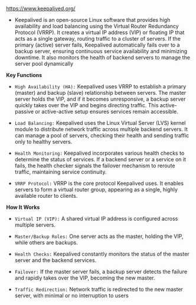 https://www.keepalived.org/


- Keepalived is an open-source Linux software that provides high availability and load balancing using the Virtual Router Redundancy Protocol (VRRP). It creates a virtual IP address (VIP) or floating IP that acts as a single gateway, routing traffic to a cluster of servers. If the primary (active) server fails, Keepalived automatically fails over to a backup server, ensuring continuous service availability and minimizing downtime. It also monitors the health of backend servers to manage the server pool dynamically


**Key Functions**

-  `High Availability (HA):`
    Keepalived uses VRRP to establish a primary (master) and backup (slave) relationship between servers. The master server holds the VIP, and if it becomes unresponsive, a backup server quickly takes over the VIP and begins directing traffic. This active-passive or active-active setup ensures services remain accessible. 

- `Load Balancing:`
Keepalived uses the Linux Virtual Server (LVS) kernel module to distribute network traffic across multiple backend servers. It can manage a pool of servers, checking their health and sending traffic only to healthy servers. 
- `Health Monitoring:`
Keepalived incorporates various health checks to determine the status of services. If a backend server or a service on it fails, the health checker signals the failover mechanism to reroute traffic, maintaining service continuity. 
- `VRRP Protocol:`
VRRP is the core protocol Keepalived uses. It enables servers to form a virtual router group, appearing as a single, highly available router to clients. 



**How It Works**

   - `Virtual IP (VIP):` A shared virtual IP address is configured across multiple servers. 

- `Master/Backup Roles:` One server acts as the master, holding the VIP, while others are backups. 
- `Health Checks:` Keepalived constantly monitors the status of the master server and the backend services. 
- `Failover:` If the master server fails, a backup server detects the failure and rapidly takes over the VIP, becoming the new master. 
- `Traffic Redirection:` Network traffic is redirected to the new master server, with minimal or no interruption to users
